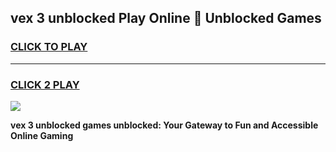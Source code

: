 
## vex 3 unblocked Play Online 👋 Unblocked Games
<h3>
<a href="https://premium.freeplayer.one?title=vex_3_unblocked&ref=19F">CLICK TO PLAY</a></h3>
<hr>

<h3>
<a href="https://premium.freeplayer.one?title=vex_3_unblocked&ref=19F">CLICK 2 PLAY</a>
  
</h3>

<a href="https://premium.freeplayer.one?title=vex_3_unblocked&ref=19F"><img src="https://clearcache.store/games.png"></a>


**vex 3 unblocked games unblocked: Your Gateway to Fun and Accessible Online Gaming**
